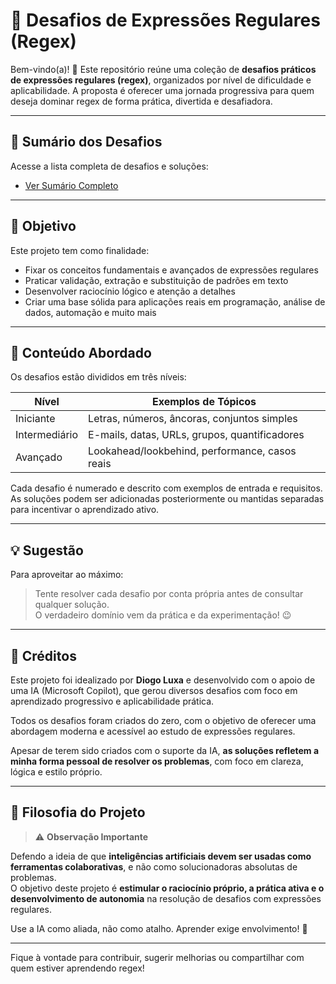 # 🧩 Desafios de Expressões Regulares (Regex)

Bem-vindo(a)! 👋 Este repositório reúne uma coleção de **desafios práticos de expressões regulares (regex)**, organizados por nível de dificuldade e aplicabilidade. A proposta é oferecer uma jornada progressiva para quem deseja dominar regex de forma prática, divertida e desafiadora.

---

## 📂 Sumário dos Desafios

Acesse a lista completa de desafios e soluções:

- [Ver Sumário Completo](./SUMARIO.md)

---

## 📌 Objetivo

Este projeto tem como finalidade:

- Fixar os conceitos fundamentais e avançados de expressões regulares
- Praticar validação, extração e substituição de padrões em texto
- Desenvolver raciocínio lógico e atenção a detalhes
- Criar uma base sólida para aplicações reais em programação, análise de dados, automação e muito mais

---

## 🧪 Conteúdo Abordado

Os desafios estão divididos em três níveis:

| Nível         | Exemplos de Tópicos                          |
|---------------|----------------------------------------------|
| Iniciante     | Letras, números, âncoras, conjuntos simples  |
| Intermediário | E-mails, datas, URLs, grupos, quantificadores |
| Avançado      | Lookahead/lookbehind, performance, casos reais |

Cada desafio é numerado e descrito com exemplos de entrada e requisitos. As soluções podem ser adicionadas posteriormente ou mantidas separadas para incentivar o aprendizado ativo.

---

## 💡 Sugestão

Para aproveitar ao máximo:

> Tente resolver cada desafio por conta própria antes de consultar qualquer solução.  
> O verdadeiro domínio vem da prática e da experimentação! 😉

---

## 🤖 Créditos

Este projeto foi idealizado por **Diogo Luxa** e desenvolvido com o apoio de uma IA (Microsoft Copilot), que gerou diversos desafios com foco em aprendizado progressivo e aplicabilidade prática.

Todos os desafios foram criados do zero, com o objetivo de oferecer uma abordagem moderna e acessível ao estudo de expressões regulares.

Apesar de terem sido criados com o suporte da IA, **as soluções refletem a minha forma pessoal de resolver os problemas**, com foco em clareza, lógica e estilo próprio.

---

## 📣 Filosofia do Projeto

> ⚠️ **Observação Importante**

Defendo a ideia de que **inteligências artificiais devem ser usadas como ferramentas colaborativas**, e não como solucionadoras absolutas de problemas.  
O objetivo deste projeto é **estimular o raciocínio próprio, a prática ativa e o desenvolvimento de autonomia** na resolução de desafios com expressões regulares.

Use a IA como aliada, não como atalho. Aprender exige envolvimento! 💪

---

Fique à vontade para contribuir, sugerir melhorias ou compartilhar com quem estiver aprendendo regex!
